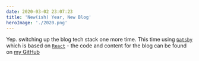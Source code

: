 ```yaml
---
date: 2020-03-02 23:07:23
title: 'New(ish) Year, New Blog'
heroImage: './2020.png'
---
```


Yep. switching up the blog tech stack one more time. This time using [`Gatsby`](https://www.gatsbyjs.com) which is based on [`React`](https://reactjs.org) - the code and content for the blog can be found on [my GitHub](https://github.com/funkfinger/blog)
